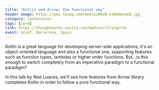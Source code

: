 ```yaml
---
title: "Kotlin and Arrow: the functional way"
header-image: https://pbs.twimg.com/media/D8xN-4jWkAAceCW.jpg
category: conferences
tags: [core]
link: https://thoughtworks.wistia.com/medias/ifra1gzrho
event: xConf, Barcelona, Spain
---
```

Kotlin is a great language for developing server-side applications; it's an object-oriented language and also a functional one, supporting features such as function types, lambdas or higher order functions. But...is this enough to switch completely from an imperative paradigm to a functional paradigm?

In this talk by Noe Luaces, we'll see how features from Arrow library completes Kotlin in order to follow a pure functional way.
